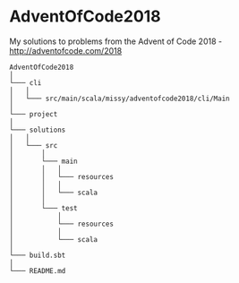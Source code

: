 # AdventOfCode2018
My solutions to problems from the Advent of Code 2018 - http://adventofcode.com/2018

```
AdventOfCode2018
│
└─── cli 
│   │   
│   └─── src/main/scala/missy/adventofcode2018/cli/Main
│
└─── project
│
└─── solutions
│   │   
│   └─── src
│       │   
│       └─── main
│       │   │   
│       │   └─── resources
│       │   │   
│       │   └─── scala
│       │
│       └─── test
│           │   
│           └─── resources
│           │   
│           └─── scala
│
└─── build.sbt
│
└─── README.md
```
